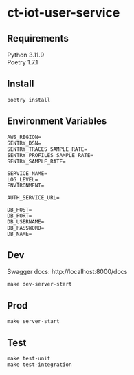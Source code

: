 # ct-iot-user-service

## Requirements
Python 3.11.9  
Poetry 1.7.1

## Install
```
poetry install
```

## Environment Variables
```
AWS_REGION=
SENTRY_DSN=
SENTRY_TRACES_SAMPLE_RATE=
SENTRY_PROFILES_SAMPLE_RATE=
SENTRY_SAMPLE_RATE=

SERVICE_NAME=
LOG_LEVEL=
ENVIRONMENT=

AUTH_SERVICE_URL=

DB_HOST=
DB_PORT=
DB_USERNAME=
DB_PASSWORD=
DB_NAME=
```

## Dev
Swagger docs: http://localhost:8000/docs
```
make dev-server-start
```

## Prod
```
make server-start
```

## Test
```
make test-unit
make test-integration
```
